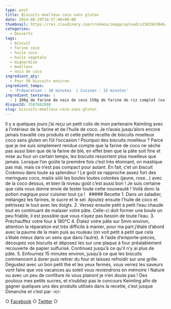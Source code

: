 ```yaml
---
type: post
title: Biscuits moelleux coco sans gluten
date: 2014-08-28T14:57:00+00:00
thumbnail: https://res.cloudinary.com/crokmou/image/upload/v1501943846/biscuit-moelleux-coco-sans-gluten-1.jpg
categories: 
  - Desserts
tags: 
  - biscuit
  - farine coco
  - huile coco
  - huile vegetale
  - mignardise
  - moelleux
  - noix de coco
ingredient_qty: 
  - Pour 50 biscuits environ
ingredient_temps: 
  - 'Préparation : 10 minutes  | Cuisson : 15 minutes'
ingredient_textarea: |
  - | 200g de farine de noix de coco 150g de farine de riz complet (ou farine de blé si vous n'en possédez pas) 100g de sucre de canne 100g d'huile de coco vierge 2g de sel 400ml d'eau chaude vanille (facultatif)
disqusId: 3587682888
slug: biscuits-moelleux-coco-sans-gluten
---
```


Il y a quelques jours j’ai reçu un petit colis de mon partenaire Keimling avec à l’intérieur de la farine et de l’huile de coco. Je n’avais jusqu’alors encore jamais travaillé ces produits et cette petite recette de biscuits moelleux coco sans gluten en fût l’occasion ! Pourquoi des biscuits moelleux ? Parce que je me suis simplement rendue compte que la farine de coco ne sèche pas aussi bien que de la farine de blé, en effet bien que la pâte soit fine et mise au four un certain temps, les biscuits ressortent plus moelleux que jamais. Lorsque l’on goûte la première fois c’est très étonnant, on mastique pas mal, mais ce n’est pas compact pour autant. En fait, c’et un biscuit Crokmou dans toute sa splendeur ! Le goût se rapproche assez fort des meringues coco, maiiis siiiii les boules toutes colorées (jaune, rose…) avec de la coco dessus, et bien là niveau goût c’est aussi bon ! Je suis certaine que cela vous donne envie de tester toute cette nouveauté ! Voilà donc la potion magique pour cuisiner tout ça !   ##### Recette 1\. Dans un saladier, mélangez les farines, le sucre et le sel. Ajoutez ensuite l’huile de coco et pétrissez le tout avec les doigts. 2\. Versez ensuite petit à petit l’eau chaude tout en continuant de malaxer votre pâte. Celle-ci doit former une boule un peu friable, il est possible que vous n’ayez pas besoin de toute l’eau. 3\. Préchauffez votre four à 180°C 4\. Étalez votre pâte sur 5mm environ, attention la réparation est très difficile à manier, pour ma part j’étale d’abord avec la paume de la main puis au rouleau (on voit petit à petit que cela s’étale mieux dans un sens que dans l’autre). A l’aide d’emporte-pièces, découpez vos biscuits et déposez les sur une plaque à four préalablement recouverte de papier sulfurisé. Continuez jusqu’à ce qu’il n’y ai plus de pâte. 5\. Enfournez 15 minutes environ, jusqu’à ce que les biscuits commencent à dorer puis retirer du four et laissez refroidir sur une grille. Dégustez avec un bon petit thé et les yeux fermés, vous verrez les saveurs vont faire que vos vacances au soleil vous reviendrons en mémoire ! Nature ou avec un peu de confiture ils vous plairont je n’en doute pas ! Des poutoux mes petits sucres, et n’oubliez pas le concours Keimling afin de gagner quelques uns des produits utilisés dans la recette, c’est jusque Dimanche et c’est par -ici-  

○ [Facebook](https://www.facebook.com/crokmou.blog) ○ [Twitter](https://twitter.com/Crokmou) ○